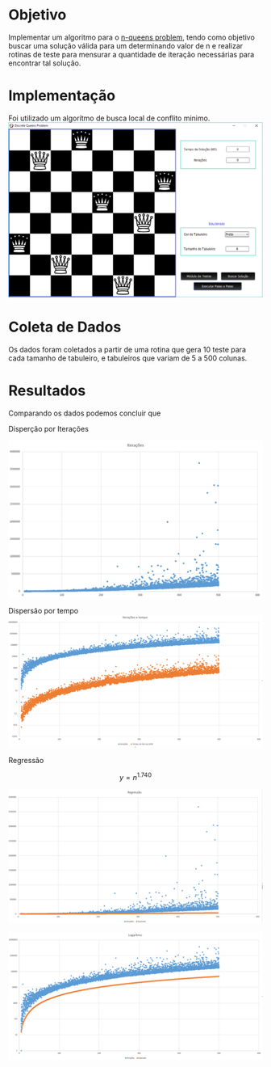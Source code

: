 # Objetivo

Implementar um algoritmo para o [n-queens problem](https://en.wikipedia.org/wiki/Eight_queens_puzzle), tendo como objetivo buscar uma solução válida  para um determinando valor de n e realizar rotinas de teste para mensurar a quantidade de iteração necessárias para encontrar tal solução. 

# Implementação

Foi utilizado um algorítmo de busca local de conflito minimo.
![](https://raw.githubusercontent.com/BeholderDEV/discretequeensproblem/master/doc/program.PNG)

# Coleta de Dados

Os dados foram coletados a partir de uma rotina que gera 10 teste para cada tamanho de tabuleiro, e tabuleiros que variam de 5 a 500 colunas.

# Resultados

Comparando os dados podemos concluir que 

Disperção por Iterações

![](https://raw.githubusercontent.com/BeholderDEV/discretequeensproblem/master/doc/dispercao_iteracoes.PNG)

Dispersão por tempo
![](https://raw.githubusercontent.com/BeholderDEV/discretequeensproblem/master/doc/dispercao_tempo.PNG)

Regressão
```math
y = n ^ 1.740
```
![](https://raw.githubusercontent.com/BeholderDEV/discretequeensproblem/master/doc/dispercao_itaracao_regressao.PNG)

![](https://raw.githubusercontent.com/BeholderDEV/discretequeensproblem/master/doc/dispercao_itaracao_regressao_log.PNG)




